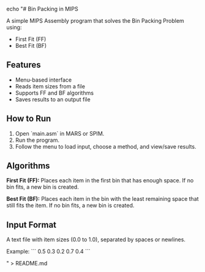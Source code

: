echo "# Bin Packing in MIPS

A simple MIPS Assembly program that solves the Bin Packing Problem using:

- First Fit (FF)
- Best Fit (BF)

## Features
- Menu-based interface
- Reads item sizes from a file
- Supports FF and BF algorithms
- Saves results to an output file

## How to Run
1. Open \`main.asm\` in MARS or SPIM.
2. Run the program.
3. Follow the menu to load input, choose a method, and view/save results.

## Algorithms
**First Fit (FF):** Places each item in the first bin that has enough space. If no bin fits, a new bin is created.

**Best Fit (BF):** Places each item in the bin with the least remaining space that still fits the item. If no bin fits, a new bin is created.

## Input Format
A text file with item sizes (0.0 to 1.0), separated by spaces or newlines.

Example:
\`\`\`
0.5 0.3 0.2 0.7 0.4
\`\`\`


" > README.md
